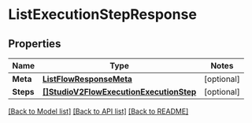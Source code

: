 # ListExecutionStepResponse

## Properties
Name | Type | Notes
------------ | ------------- | -------------
**Meta** | [**ListFlowResponseMeta**](ListFlowResponse_meta.md) | [optional] 
**Steps** | [**[]StudioV2FlowExecutionExecutionStep**](studio.v2.flow.execution.execution_step.md) | [optional] 

[[Back to Model list]](../README.md#documentation-for-models) [[Back to API list]](../README.md#documentation-for-api-endpoints) [[Back to README]](../README.md)


